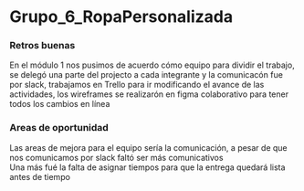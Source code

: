 # Grupo_6_RopaPersonalizada

### Retros buenas
En el módulo 1 nos pusimos de acuerdo cómo equipo para dividir el trabajo, se delegó una parte del projecto a cada integrante y la comunicacón fue por slack, trabajamos en Trello para ir modificando el avance de las actividades, los wireframes se realizarón en figma colaborativo para tener todos los cambios en línea <br/>

### Areas de oportunidad
Las areas de mejora para el equipo sería la comunicación, a pesar de que nos comunicamos por slack faltó ser más comunicativos <br/>
Una más fué la falta de asignar tiempos para que la entrega quedará lista antes de tiempo <br/>
